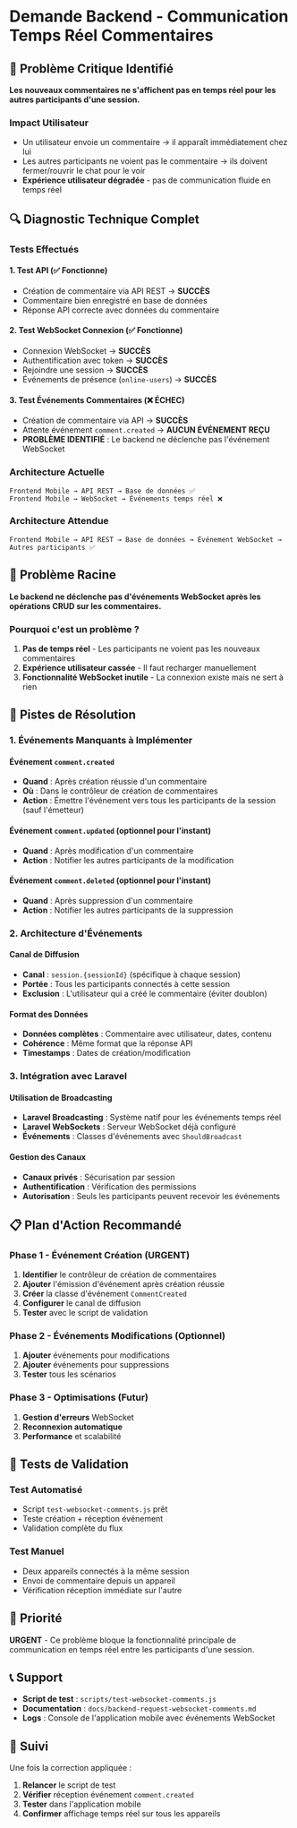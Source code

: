 # Demande Backend - Communication Temps Réel Commentaires

## 🚨 Problème Critique Identifié

**Les nouveaux commentaires ne s'affichent pas en temps réel pour les autres participants d'une session.**

### Impact Utilisateur
- Un utilisateur envoie un commentaire → il apparaît immédiatement chez lui
- Les autres participants ne voient pas le commentaire → ils doivent fermer/rouvrir le chat pour le voir
- **Expérience utilisateur dégradée** - pas de communication fluide en temps réel

## 🔍 Diagnostic Technique Complet

### Tests Effectués

#### 1. Test API (✅ Fonctionne)
- Création de commentaire via API REST → **SUCCÈS**
- Commentaire bien enregistré en base de données
- Réponse API correcte avec données du commentaire

#### 2. Test WebSocket Connexion (✅ Fonctionne)
- Connexion WebSocket → **SUCCÈS**
- Authentification avec token → **SUCCÈS**
- Rejoindre une session → **SUCCÈS**
- Événements de présence (`online-users`) → **SUCCÈS**

#### 3. Test Événements Commentaires (❌ ÉCHEC)
- Création de commentaire via API → **SUCCÈS**
- Attente événement `comment.created` → **AUCUN ÉVÉNEMENT REÇU**
- **PROBLÈME IDENTIFIÉ** : Le backend ne déclenche pas l'événement WebSocket

### Architecture Actuelle
```
Frontend Mobile → API REST → Base de données ✅
Frontend Mobile → WebSocket → Événements temps réel ❌
```

### Architecture Attendue
```
Frontend Mobile → API REST → Base de données → Événement WebSocket → Autres participants ✅
```

## 🎯 Problème Racine

**Le backend ne déclenche pas d'événements WebSocket après les opérations CRUD sur les commentaires.**

### Pourquoi c'est un problème ?
1. **Pas de temps réel** - Les participants ne voient pas les nouveaux commentaires
2. **Expérience utilisateur cassée** - Il faut recharger manuellement
3. **Fonctionnalité WebSocket inutile** - La connexion existe mais ne sert à rien

## 🔧 Pistes de Résolution

### 1. Événements Manquants à Implémenter

#### Événement `comment.created`
- **Quand** : Après création réussie d'un commentaire
- **Où** : Dans le contrôleur de création de commentaires
- **Action** : Émettre l'événement vers tous les participants de la session (sauf l'émetteur)

#### Événement `comment.updated` (optionnel pour l'instant)
- **Quand** : Après modification d'un commentaire
- **Action** : Notifier les autres participants de la modification

#### Événement `comment.deleted` (optionnel pour l'instant)
- **Quand** : Après suppression d'un commentaire
- **Action** : Notifier les autres participants de la suppression

### 2. Architecture d'Événements

#### Canal de Diffusion
- **Canal** : `session.{sessionId}` (spécifique à chaque session)
- **Portée** : Tous les participants connectés à cette session
- **Exclusion** : L'utilisateur qui a créé le commentaire (éviter doublon)

#### Format des Données
- **Données complètes** : Commentaire avec utilisateur, dates, contenu
- **Cohérence** : Même format que la réponse API
- **Timestamps** : Dates de création/modification

### 3. Intégration avec Laravel

#### Utilisation de Broadcasting
- **Laravel Broadcasting** : Système natif pour les événements temps réel
- **Laravel WebSockets** : Serveur WebSocket déjà configuré
- **Événements** : Classes d'événements avec `ShouldBroadcast`

#### Gestion des Canaux
- **Canaux privés** : Sécurisation par session
- **Authentification** : Vérification des permissions
- **Autorisation** : Seuls les participants peuvent recevoir les événements

## 📋 Plan d'Action Recommandé

### Phase 1 - Événement Création (URGENT)
1. **Identifier** le contrôleur de création de commentaires
2. **Ajouter** l'émission d'événement après création réussie
3. **Créer** la classe d'événement `CommentCreated`
4. **Configurer** le canal de diffusion
5. **Tester** avec le script de validation

### Phase 2 - Événements Modifications (Optionnel)
1. **Ajouter** événements pour modifications
2. **Ajouter** événements pour suppressions
3. **Tester** tous les scénarios

### Phase 3 - Optimisations (Futur)
1. **Gestion d'erreurs** WebSocket
2. **Reconnexion automatique**
3. **Performance** et scalabilité

## 🧪 Tests de Validation

### Test Automatisé
- Script `test-websocket-comments.js` prêt
- Teste création + réception événement
- Validation complète du flux

### Test Manuel
- Deux appareils connectés à la même session
- Envoi de commentaire depuis un appareil
- Vérification réception immédiate sur l'autre

## 🎯 Priorité

**URGENT** - Ce problème bloque la fonctionnalité principale de communication en temps réel entre les participants d'une session.

## 📞 Support

- **Script de test** : `scripts/test-websocket-comments.js`
- **Documentation** : `docs/backend-request-websocket-comments.md`
- **Logs** : Console de l'application mobile avec événements WebSocket

## 🔄 Suivi

Une fois la correction appliquée :
1. **Relancer** le script de test
2. **Vérifier** réception événement `comment.created`
3. **Tester** dans l'application mobile
4. **Confirmer** affichage temps réel sur tous les appareils 